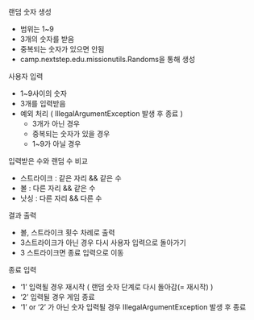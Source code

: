 랜덤 숫자 생성

- 범위는 1~9
- 3개의 숫자를 받음
- 중복되는 숫자가 있으면 안됨
- camp.nextstep.edu.missionutils.Randoms을 통해 생성

사용자 입력

- 1~9사이의 숫자
- 3개를 입력받음
- 예외 처리 ( IllegalArgumentException 발생 후 종료 )
    - 3개가 아닌 경우
    - 중복되는 숫자가 있을 경우
    - 1~9가 아닐 경우

입력받은 수와 랜덤 수 비교

- 스트라이크 : 같은 자리 && 같은 수
- 볼 : 다른 자리 && 같은 수
- 낫싱 : 다른 자리 && 다른 수

결과 출력

- 볼, 스트라이크 횟수 차례로 출력
- 3스트라이크가 아닌 경우 다시 사용자 입력으로 돌아가기
- 3 스트라이크면 종료 입력으로 이동

종료 입력

- ‘1’ 입력될 경우 재시작 ( 랜덤 숫자 단계로 다시 돌아감(= 재시작) )
- ‘2’ 입력될 경우 게임 종료
- ‘1’ or ‘2’ 가 아닌 숫자 입력될 경우 IllegalArgumentException 발생 후 종료 
